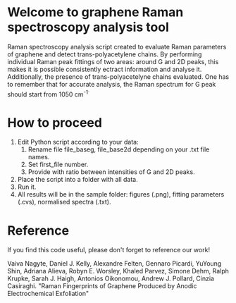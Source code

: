 # Welcome to graphene Raman spectroscopy analysis tool

Raman spectroscopy analysis script created to evaluate Raman parameters of graphene and detect trans-polyacetylene chains. By performing individual Raman peak fittings of two areas: around G and 2D peaks, this makes it is possible consistently ectract information and analyse it. Additionally, the presence of trans-polyacetelyne chains evaluated. One has to remember that for accurate analysis, the Raman spectrum for G peak should start from 1050 cm<sup>-1<sup>.

# How to proceed

1. Edit Python script according to your data:
    1. Rename file file_baseg, file_base2d depending on your .txt file names.
    1. Set first_file number.
    1. Provide with ratio between intensities of G and 2D peaks.
1. Place the script into a folder with all data.
1. Run it.
1. All results will be in the sample folder: figures (.png), fitting parameters (.cvs), normalised spectra (.txt).

# Reference

If you find this code useful, please don't forget to reference our work!

Vaiva Nagyte, Daniel J. Kelly, Alexandre Felten, Gennaro Picardi, YuYoung Shin, Adriana Alieva, Robyn E. Worsley, Khaled Parvez, Simone Dehm, Ralph Krupke, Sarah J. Haigh, Antonios Oikonomou, Andrew J. Pollard, Cinzia Casiraghi. "Raman Fingerprints of Graphene Produced by Anodic Electrochemical Exfoliation"
